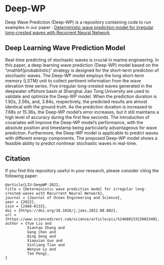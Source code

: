 # Deep-WP
Deep Wave Prediction (Deep-WP) is a repository containing code to run examples in our paper : 
[Deterministic wave prediction model for irregular long-crested waves with Recurrent Neural Network](https://www.sciencedirect.com/science/article/pii/S2468013322002340).

## Deep Learning Wave Prediction Model
Real-time predicting of stochastic waves is crucial in marine engineering. In this paper, a deep learning wave prediction (Deep-WP) model based on the ‘\mathbf{probabilistic}’ strategy is designed for the short-term prediction of stochastic waves. The Deep-WP model employs the long short-term memory (LSTM) unit to collect pertinent information from the wave elevation time series. Five irregular long-crested waves generated in the deepwater offshore basin at Shanghai Jiao Tong University are used to validate and optimize the Deep-WP model. When the prediction duration is 1.92s, 2.56s, and, 3.84s, respectively, the predicted results are almost identical with the ground truth. As the prediction duration is increased to 7.68s or 15.36s, the Deep-WP model’s error increases, but it still maintains a high level of accuracy during the first few seconds. The introduction of covariates will improve the Deep-WP model’s performance, with the absolute position and timestamp being particularly advantageous for wave prediction. Furthermore, the Deep-WP model is applicable to predict waves with different energy components. The proposed Deep-WP model shows a feasible ability to predict nonlinear stochastic waves in real-time.

## <span id="citelink">Citation</span> 
If you find this repository useful in your research, please consider citing the following paper:

```
@article{LIU-DeepWP-2022,
title = {Deterministic wave prediction model for irregular long-crested waves with Recurrent Neural Network},
journal = {Journal of Ocean Engineering and Science},
year = {2022},
issn = {2468-0133},
doi = {https://doi.org/10.1016/j.joes.2022.08.002},
url = {https://www.sciencedirect.com/science/article/pii/S2468013322002340},
author = {Yue Liu and 
          Xiantao Zhang and 
          Gang Chen and 
          Qing Dong and 
          Xiaoxian Guo and 
          Xinliang Tian and 
          Wenyue Lu and 
          Tao Peng},
}
```
